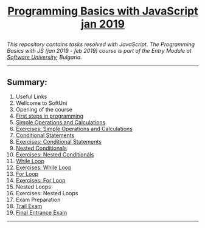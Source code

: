 # <a href="https://softuni.bg/trainings/2212/programming-basics-with-javascript-january-2019" rel="JavaScript Fundamentals"><p align="center"> Programming Basics with JavaScript jan 2019<p></a>

_This repository contains tasks resolved with JavaScript. The Programming Basics with JS (jan 2019 - feb 2019) course is part of the Entry Module at [Software University](https://about.softuni.bg/), Bulgaria._

---

## Summary:
1. Useful Links
1. Wellcome to SoftUni
1. Opening of the course
1. [First steps in programming](https://github.com/ZornitsaAtanassova/Programming-Basics-with-JavaScript-jan2019/tree/master/04.FirstStepsInProgramming-05.01)
1. [Simple Operations and Calculations](https://github.com/ZornitsaAtanassova/Programming-Basics-with-JavaScript-jan2019/tree/master/05.SimpleOperationsAndCalculations-12.01)
1. [Exercises: Simple Operations and Calculations](https://github.com/ZornitsaAtanassova/Programming-Basics-with-JavaScript-jan2019/tree/master/06.EXERCISES_SimpleOperationsAndCalculations-13.01)
1. [Conditional Statements](https://github.com/ZornitsaAtanassova/Programming-Basics-with-JavaScript-jan2019/tree/master/07.ConditionalStatements-19.01)
1. [Exercises: Conditional Statements](https://github.com/ZornitsaAtanassova/Programming-Basics-with-JavaScript-jan2019/tree/master/08.EXERCISES_ConditionalStatements-20.01)
1. [Nested Conditionals](https://github.com/ZornitsaAtanassova/Programming-Basics-with-JavaScript-jan2019/tree/master/09.NestedConditionals-26.01)
1. [Exercises: Nested Conditionals](https://github.com/ZornitsaAtanassova/Programming-Basics-with-JavaScript-jan2019/tree/master/10.EXERCISES_NestedConditionals-27.01)
1. [While Loop](https://github.com/ZornitsaAtanassova/Programming-Basics-with-JavaScript-jan2019/tree/master/11.WhileLoop-02.02)
1. [Exercises: While Loop](https://github.com/ZornitsaAtanassova/Programming-Basics-with-JavaScript-jan2019/tree/master/12.EXERCISES_WhileLoop-03.02)
1. [For Loop](https://github.com/ZornitsaAtanassova/Programming-Basics-with-JavaScript-jan2019/tree/master/13.ForLoop-09.02)
1. [Exercises: For Loop](https://github.com/ZornitsaAtanassova/Programming-Basics-with-JavaScript-jan2019/tree/master/14.EXERCISES_ForLoop-10.02)
1. Nested Loops
1. Exercises: Nested Loops
1. Exam Preparation
1. [Trail Exam](https://github.com/ZornitsaAtanassova/Programming-Basics-with-JavaScript-jan2019/tree/master/18.TrailExam-24.02)
1. [Final Entrance Exam](https://github.com/ZornitsaAtanassova/Programming-Basics-with-JavaScript-jan2019/tree/master/19.FinalEntranceExam-09-10.03.2019)

---
